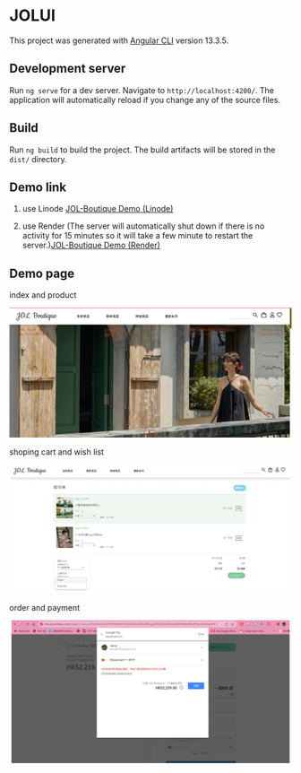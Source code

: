 # JOLUI

This project was generated with [Angular CLI](https://github.com/angular/angular-cli) version 13.3.5.

## Development server

Run `ng serve` for a dev server. Navigate to `http://localhost:4200/`. The application will automatically reload if you change any of the source files.

## Build

Run `ng build` to build the project. The build artifacts will be stored in the `dist/` directory.

## Demo link

1. use Linode [JOL-Boutique Demo (Linode)](https://jol-boutique.imcarpediem.com/)
   
2. use Render (The server will automatically shut down if there is no activity for 15 minutes so it will take a few minute to restart the server.)[JOL-Boutique Demo (Render)](https://jol-boutique.onrender.com)

## Demo page 
index and product

<img src="https://github.com/jenny83318/online-shopping-ui/blob/master/src/assets/img/index.gif" alt="index and product" style="width:820px">

shoping cart and wish list

<img src="https://github.com/jenny83318/online-shopping-ui/blob/master/src/assets/img/cart.gif" alt="shoping cart and wish list" style="width:820px">

order and payment

<img src="https://github.com/jenny83318/online-shopping-ui/blob/master/src/assets/img/order.gif" alt="order and payment" style="width:820px">



